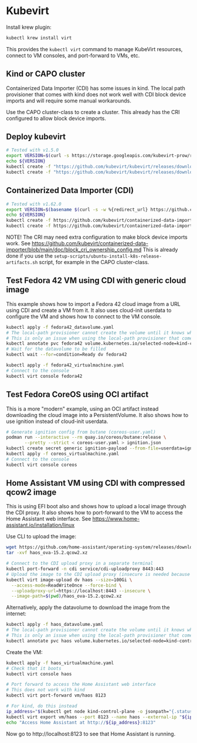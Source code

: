 # Kubevirt

Install krew plugin:

```bash
kubectl krew install virt
```

This provides the `kubectl virt` command to manage KubeVirt resources, connect to VM consoles, and port-forward to VMs, etc.

## Kind or CAPO cluster

Containerized Data Importer (CDI) has some issues in kind.
The local path provisioner that comes with kind does not work well with CDI block device imports and will require some manual workarounds.

Use the CAPO cluster-class to create a cluster.
This already has the CRI configured to allow block device imports.

## Deploy kubevirt

```bash
# Tested with v1.5.0
export VERSION=$(curl -s https://storage.googleapis.com/kubevirt-prow/release/kubevirt/kubevirt/stable.txt)
echo ${VERSION}
kubectl create -f "https://github.com/kubevirt/kubevirt/releases/download/${VERSION}/kubevirt-operator.yaml"
kubectl create -f "https://github.com/kubevirt/kubevirt/releases/download/${VERSION}/kubevirt-cr.yaml"
```

## Containerized Data Importer (CDI)

```bash
# Tested with v1.62.0
export VERSION=$(basename $(curl -s -w %{redirect_url} https://github.com/kubevirt/containerized-data-importer/releases/latest))
echo ${VERSION}
kubectl create -f https://github.com/kubevirt/containerized-data-importer/releases/download/${VERSION}/cdi-operator.yaml
kubectl create -f https://github.com/kubevirt/containerized-data-importer/releases/download/${VERSION}/cdi-cr.yaml
```

NOTE! The CRI may need extra configuration to make block device imports work.
See https://github.com/kubevirt/containerized-data-importer/blob/main/doc/block_cri_ownership_config.md
This is already done if you use the `setup-scripts/ubuntu-install-k8s-release-artifacts.sh` script, for example in the CAPO cluster-class.

## Test Fedora 42 VM using CDI with generic cloud image

This example shows how to import a Fedora 42 cloud image from a URL using CDI and create a VM from it.
It also uses cloud-init userdata to configure the VM and shows how to connect to the VM console.

```bash
kubectl apply -f fedora42_datavolume.yaml
# The local-path provisioner cannot create the volume until it knows which node to use
# This is only an issue when using the local-path provisioner that comes with kind
kubectl annotate pvc fedora42 volume.kubernetes.io/selected-node=kind-control-plane
# Wait for the datavolume to be filled
kubectl wait --for=condition=Ready dv fedora42

kubectl apply -f fedora42_virtualmachine.yaml
# Connect to the console
kubectl virt console fedora42
```

## Test Fedora CoreOS using OCI artifact

This is a more "modern" example, using an OCI artifact instead downloading the cloud image into a PersistentVolume.
It also shows how to use ignition instead of cloud-init userdata.

```bash
# Generate ignition config from butane (coreos-user.yaml)
podman run --interactive --rm quay.io/coreos/butane:release \
       --pretty --strict < coreos-user.yaml > ignition.json
kubectl create secret generic ignition-payload --from-file=userdata=ignition.json
kubectl apply -f coreos_virtualmachine.yaml
# Connect to the console
kubectl virt console coreos
```

## Home Assistant VM using CDI with compressed qcow2 image

This is using EFI boot also and shows how to upload a local image through the CDI proxy.
It also shows how to port-forward to the VM to access the Home Assistant web interface.
See https://www.home-assistant.io/installation/linux

Use CLI to upload the image:

```bash
wget https://github.com/home-assistant/operating-system/releases/download/15.2/haos_ova-15.2.qcow2.xz
tar -xvf haos_ova-15.2.qcow2.xz

# Connect to the CDI upload proxy in a separate terminal
kubectl port-forward -n cdi service/cdi-uploadproxy 8443:443
# Upload the image to the CDI upload proxy (insecure is needed because we are using self-signed certs)
kubectl virt image-upload dv haos --size=100Gi \
  --access-mode=ReadWriteOnce --force-bind \
  --uploadproxy-url=https://localhost:8443 --insecure \
  --image-path=$(pwd)/haos_ova-15.2.qcow2.xz
```

Alternatively, apply the datavolume to download the image from the internet:

```bash
kubectl apply -f haos_datavolume.yaml
# The local-path provisioner cannot create the volume until it knows which node to use
# This is only an issue when using the local-path provisioner that comes with kind
kubectl annotate pvc haos volume.kubernetes.io/selected-node=kind-control-plane
```

Create the VM:

```bash
kubectl apply -f haos_virtualmachine.yaml
# Check that it boots
kubectl virt console haos

# Port forward to access the Home Assistant web interface
# This does not work with kind
kubectl virt port-forward vm/haos 8123

# For kind, do this instead
ip_address="$(kubectl get node kind-control-plane -o jsonpath="{.status.addresses[0].address}")"
kubectl virt export vm/haos --port 8123 --name haos --external-ip "${ip_address}"
echo "Access Home Assistant at http://${ip_address}:8123"
```

Now go to http://localhost:8123 to see that Home Assistant is running.
